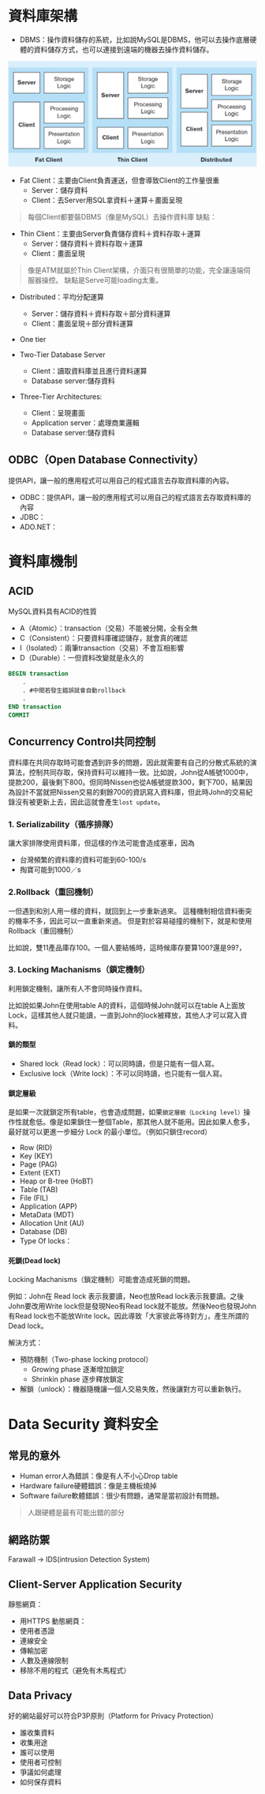 # 資料庫架構

- DBMS：操作資料儲存的系統，比如說MySQL是DBMS，他可以去操作底層硬體的資料儲存方式，也可以連接到遠端的機器去操作資料儲存。

![RelationShip](./圖片/clientType.png)

- Fat Client：主要由Client負責運送，但會導致Client的工作量很重
    - Server：儲存資料
    - Client：去Server用SQL拿資料＋運算＋畫面呈現
> 每個Client都要裝DBMS（像是MySQL）去操作資料庫
> 缺點：
- Thin Client：主要由Server負責儲存資料＋資料存取＋運算
    - Server：儲存資料＋資料存取＋運算
    - Client：畫面呈現
> 像是ATM就屬於Thin Client架構，介面只有很簡單的功能，完全讓遠端伺服器操控。
> 缺點是Serve可能loading太重。
- Distributed：平均分配運算
    - Server：儲存資料＋資料存取＋部分資料運算
    - Client：畫面呈現＋部分資料運算

- One tier

- Two-Tier Database Server
    - Client：讀取資料庫並且進行資料運算
    - Database server:儲存資料
- Three-Tier Architectures:
    - Client：呈現畫面
    - Application server：處理商業邏輯
    - Database server:儲存資料


## ODBC（Open Database Connectivity）

提供API，讓一般的應用程式可以用自己的程式語言去存取資料庫的內容。

- ODBC：提供API，讓一般的應用程式可以用自己的程式語言去存取資料庫的內容
- JDBC：
- ADO.NET：

# 資料庫機制

## ACID

MySQL資料具有ACID的性質
- A（Atomic）：transaction（交易）不能被分開，全有全無
- C（Consistent）：只要資料庫確認儲存，就會真的確認
- I（Isolated）：兩筆transaction（交易）不會互相影響
- D（Durable）：一但資料改變就是永久的


```sql
BEGIN transaction
    .
    . #中間若發生錯誤就會自動rollback
    .
END transaction
COMMIT 
```

## Concurrency Control共同控制

資料庫在共同存取時可能會遇到許多的問題，因此就需要有自己的分散式系統的演算法，控制共同存取，保持資料可以維持一致。比如說，John從A帳號1000中，提款200，最後剩下800。但同時Nissen也從A帳號提款300，剩下700，結果因為設計不當就把Nissen交易的剩餘700的資訊寫入資料庫，但此時John的交易紀錄沒有被更新上去，因此這就會產生`lost update`。

### 1. Serializability（循序排隊）

讓大家排隊使用資料庫，但這樣的作法可能會造成塞車，因為
- 台灣頻繁的資料庫的資料可能到60-100/s
- 掏寶可能到1000／s

### 2.Rollback（重回機制）

一但遇到和別人用一樣的資料，就回到上一步重新過來。
這種機制相信資料衝突的機率不多，因此可以一直重新來過。
但是對於容易碰撞的機制下，就是和使用Rollback（重回機制）

比如說，雙11產品庫存100。一個人要結帳時，這時候庫存要算100?還是99?，

### 3. Locking Machanisms（鎖定機制）

利用鎖定機制，讓所有人不會同時操作資料。

比如說如果John在使用table A的資料，這個時候John就可以在table A上面放Lock，這樣其他人就只能讀，一直到John的lock被釋放，其他人才可以寫入資料。

#### 鎖的類型
- Shared lock（Read lock）：可以同時讀，但是只能有一個人寫。
- Exclusive lock（Write lock）：不可以同時讀，也只能有一個人寫。


#### 鎖定層級

是如果一次就鎖定所有table，也會造成問題，如果`鎖定層級（Locking level）`操作性就愈低。像是如果鎖住一整個Table，那其他人就不能用。因此如果人愈多，最好就可以更進一步細分 Lock 的最小單位。（例如只鎖住record）
- Row (RID)
- Key (KEY)
- Page (PAG)
- Extent (EXT)
- Heap or B-tree (HoBT)
- Table (TAB)
- File (FIL)
- Application (APP)
- MetaData (MDT)
- Allocation Unit (AU)
- Database (DB)
- Type Of locks：



#### 死鎖(Dead lock)

Locking Machanisms（鎖定機制）可能會造成死鎖的問題。

例如：John在 Read lock 表示我要讀，Neo也放Read lock表示我要讀。之後John要改用Write lock但是發現Neo有Read lock就不能放。然後Neo也發現John有Read lock也不能放Write lock。因此導致「大家彼此等待對方」，產生所謂的Dead lock。

解決方式：
- 預防機制（Two-phase locking protocol）
  - Growing phase 逐漸增加鎖定
  - Shrinkin phase 逐步釋放鎖定
- 解鎖（unlock）：機器隨機讓一個人交易失敗，然後讓對方可以重新執行。



# Data Security 資料安全


## 常見的意外

- Human error人為錯誤：像是有人不小心Drop table
- Hardware failure硬體錯誤：像是主機板燒掉
- Software failure軟體錯誤：很少有問題，通常是當初設計有問題。

> 人跟硬體是最有可能出錯的部分

## 網路防禦

Farawall  -> IDS(intrusion Detection System)

## Client-Server Application Security

靜態網頁：
- 用HTTPS
動態網頁：
 - 使用者憑證
 - 連線安全
 - 傳輸加密
 - 人數及連線限制
 - 移除不用的程式（避免有木馬程式）

## Data Privacy

好的網站最好可以符合P3P原則（Platform for Privacy Protection）

- 誰收集資料
- 收集用途
- 誰可以使用
- 使用者可控制
- 爭議如何處理
- 如何保存資料




